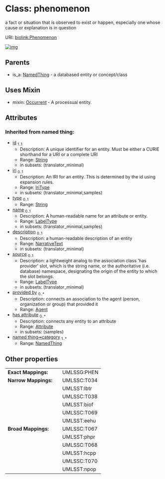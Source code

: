 
# Class: phenomenon


a fact or situation that is observed to exist or happen, especially one whose cause or explanation is in question

URI: [biolink:Phenomenon](https://w3id.org/biolink/vocab/Phenomenon)


[![img](https://yuml.me/diagram/nofunky;dir:TB/class/[Phenomenon&#124;id(i):string;iri(i):iri_type%20%3F;type(i):string%20%3F;name(i):label_type%20%3F;description(i):narrative_text%20%3F;source(i):label_type%20%3F]uses%20-.->[Occurrent],[NamedThing]^-[Phenomenon],[Occurrent],[NamedThing],[Attribute],[Agent])](https://yuml.me/diagram/nofunky;dir:TB/class/[Phenomenon&#124;id(i):string;iri(i):iri_type%20%3F;type(i):string%20%3F;name(i):label_type%20%3F;description(i):narrative_text%20%3F;source(i):label_type%20%3F]uses%20-.->[Occurrent],[NamedThing]^-[Phenomenon],[Occurrent],[NamedThing],[Attribute],[Agent])

## Parents

 *  is_a: [NamedThing](NamedThing.md) - a databased entity or concept/class

## Uses Mixin

 *  mixin: [Occurrent](Occurrent.md) - A processual entity.

## Attributes


### Inherited from named thing:

 * [id](id.md)  <sub>1..1</sub>
     * Description: A unique identifier for an entity. Must be either a CURIE shorthand for a URI or a complete URI
     * Range: [String](types/String.md)
     * in subsets: (translator_minimal)
 * [iri](iri.md)  <sub>0..1</sub>
     * Description: An IRI for an entity. This is determined by the id using expansion rules.
     * Range: [IriType](types/IriType.md)
     * in subsets: (translator_minimal,samples)
 * [type](type.md)  <sub>0..1</sub>
     * Range: [String](types/String.md)
 * [name](name.md)  <sub>0..1</sub>
     * Description: A human-readable name for an attribute or entity.
     * Range: [LabelType](types/LabelType.md)
     * in subsets: (translator_minimal,samples)
 * [description](description.md)  <sub>0..1</sub>
     * Description: a human-readable description of an entity
     * Range: [NarrativeText](types/NarrativeText.md)
     * in subsets: (translator_minimal)
 * [source](source.md)  <sub>0..1</sub>
     * Description: a lightweight analog to the association class 'has provider' slot, which is the string name, or the authoritative (i.e. database) namespace, designating the origin of the entity to which the slot belongs.
     * Range: [LabelType](types/LabelType.md)
     * in subsets: (translator_minimal)
 * [provided by](provided_by.md)  <sub>0..\*</sub>
     * Description: connects an association to the agent (person, organization or group) that provided it
     * Range: [Agent](Agent.md)
 * [has attribute](has_attribute.md)  <sub>0..\*</sub>
     * Description: connects any entity to an attribute
     * Range: [Attribute](Attribute.md)
     * in subsets: (samples)
 * [named thing➞category](named_thing_category.md)  <sub>1..\*</sub>
     * Range: [NamedThing](NamedThing.md)

## Other properties

|  |  |  |
| --- | --- | --- |
| **Exact Mappings:** | | UMLSSG:PHEN |
| **Narrow Mappings:** | | UMLSSC:T034 |
|  | | UMLSST:lbtr |
|  | | UMLSSC:T038 |
|  | | UMLSST:biof |
|  | | UMLSSC:T069 |
|  | | UMLSST:eehu |
| **Broad Mappings:** | | UMLSSC:T067 |
|  | | UMLSST:phpr |
|  | | UMLSSC:T068 |
|  | | UMLSST:hcpp |
|  | | UMLSSC:T070 |
|  | | UMLSST:npop |

